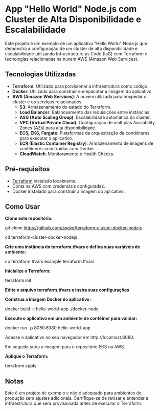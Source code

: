 # App "Hello World" Node.js com Cluster de Alta Disponibilidade e Escalabilidade

Este projeto é um exemplo de um aplicativo "Hello World" Node.js que demonstra a configuração de um cluster de alta disponibilidade e escalabilidade utilizando Infrastructure as Code (IaC) com Terraform e tecnologias relacionadas na nuvem AWS (Amazon Web Services).

## Tecnologias Utilizadas

- **Terraform**: Utilizado para provisionar a infraestrutura como código.
- **Docker**: Utilizado para construir e empacotar a imagem do aplicativo.
- **AWS (Amazon Web Services)**: A nuvem utilizada para hospedar o cluster e os serviços relacionados.
  - **S3**: Armazenamento do estado do Terraform.
  - **Load Balancer**: Balanceamento das requisições entre instâncias.
  - **ASG (Auto Scaling Group)**: Escalabilidade automática do cluster.
  - **VPC (Virtual Private Cloud)**: Configuração de múltiplas Availability Zones (AZs) para alta disponibilidade.
  - **ECS, EKS, Fargate**: Plataformas de orquestração de contêineres para executar o aplicativo.
  - **ECR (Elastic Container Registry)**: Armazenamento de imagens de contêineres construídas com Docker.
  - **CloudWatch**: Monitoramento e Health Checks.

## Pré-requisitos

- [Terraform](https://www.terraform.io/downloads.html) instalado localmente.
- Conta na AWS com credenciais configuradas.
- Docker instalado para construir a imagem do aplicativo.

## Como Usar

**Clone este repositório:**

git clone https://github.com/ssdvd/terraform-cluster-docker-nodejs

cd terraform-cluster-docker-nodejs

**Crie uma instância do terraform.tfvars e defina suas variáveis de ambiente:**

cp terraform.tfvars.example terraform.tfvars

**Inicialize o Terraform:**

terraform init

**Edite o arquivo terraform.tfvars e insira suas configurações**

**Construa a imagem Docker do aplicativo:**

docker build -t hello-world-app ./docker-node

**Execute o aplicativo em um ambiente de contêiner para validar:**

docker run -p 8080:8080 hello-world-app

Acesse o aplicativo no seu navegador em http://localhost:8080.

Em seguida suba a imagem para o repositório EKS na AWS.

**Aplique o Terraform:**

terraform apply


## Notas
Este é um projeto de exemplo e não é adequado para ambientes de produção sem ajustes adicionais.
Certifique-se de revisar e entender a infraestrutura que será provisionada antes de executar o Terraform.
